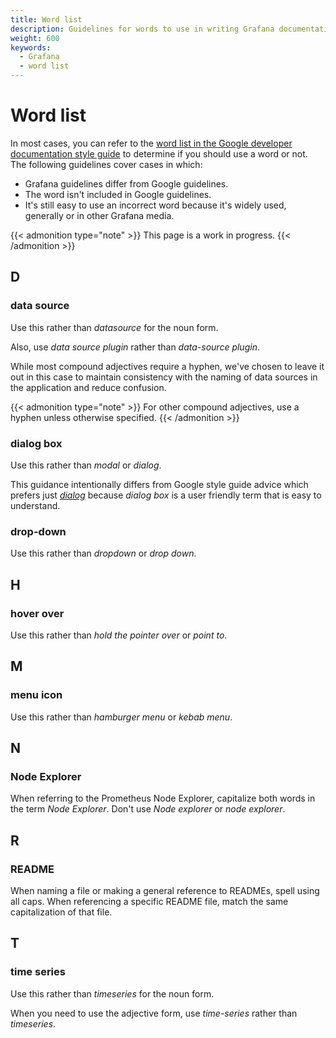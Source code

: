 ```yaml
---
title: Word list
description: Guidelines for words to use in writing Grafana documentation.
weight: 600
keywords:
  - Grafana
  - word list
---
```


# Word list

In most cases, you can refer to the [word list in the Google developer documentation style guide](https://developers.google.com/style/word-list) to determine if you should use a word or not. The following guidelines cover cases in which:

- Grafana guidelines differ from Google guidelines.
- The word isn't included in Google guidelines.
- It's still easy to use an incorrect word because it's widely used, generally or in other Grafana media.

{{< admonition type="note" >}}
This page is a work in progress.
{{< /admonition >}}

<!-- vale off -->

<!--
## A
## B
## C -->

## D

### data source

Use this rather than _datasource_ for the noun form.

Also, use _data source plugin_ rather than _data-source plugin_.

While most compound adjectives require a hyphen, we've chosen to leave it out in this case to maintain consistency with the naming of data sources in the application and reduce confusion.

{{< admonition type="note" >}}
For other compound adjectives, use a hyphen unless otherwise specified.
{{< /admonition >}}

### dialog box

Use this rather than _modal_ or _dialog_.

This guidance intentionally differs from Google style guide advice which prefers just [_dialog_](https://developers.google.com/style/word-list#dialog) because _dialog box_ is a user friendly term that is easy to understand.

### drop-down

Use this rather than _dropdown_ or _drop down_.

<!--
## E
## F
## G -->

## H

### hover over

Use this rather than _hold the pointer over_ or _point to_.

<!--
## I
## J
## K
## L
-->

## M

### menu icon

Use this rather than _hamburger menu_ or _kebab menu_.


## N

### Node Explorer

When referring to the Prometheus Node Explorer, capitalize both words in the term _Node Explorer_. Don't use _Node explorer_ or _node explorer_.

<!--
## O
## P
## Q -->

## R

### README

When naming a file or making a general reference to READMEs, spell using all caps. When referencing a specific README file, match the same capitalization of that file.

<!--
## S -->

## T

### time series

Use this rather than _timeseries_ for the noun form.

When you need to use the adjective form, use _time-series_ rather than _timeseries_.

<!--

## U

## V

## W

## X

-->

<!-- vale on -->
